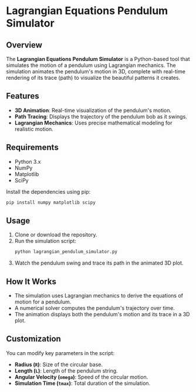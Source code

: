 # Lagrangian Equations Pendulum Simulator

## Overview
The **Lagrangian Equations Pendulum Simulator** is a Python-based tool that simulates the motion of a pendulum using Lagrangian mechanics. The simulation animates the pendulum's motion in 3D, complete with real-time rendering of its trace (path) to visualize the beautiful patterns it creates.

## Features
- **3D Animation**: Real-time visualization of the pendulum's motion.
- **Path Tracing**: Displays the trajectory of the pendulum bob as it swings.
- **Lagrangian Mechanics**: Uses precise mathematical modeling for realistic motion.

## Requirements
- Python 3.x
- NumPy
- Matplotlib
- SciPy

Install the dependencies using pip:
```bash
pip install numpy matplotlib scipy
```

## Usage
1. Clone or download the repository.
2. Run the simulation script:
   ```bash
   python lagrangian_pendulum_simulator.py
   ```
3. Watch the pendulum swing and trace its path in the animated 3D plot.

## How It Works
- The simulation uses Lagrangian mechanics to derive the equations of motion for a pendulum.
- A numerical solver computes the pendulum's trajectory over time.
- The animation displays both the pendulum's motion and its trace in a 3D plot.

## Customization
You can modify key parameters in the script:
- **Radius (`R`)**: Size of the circular base.
- **Length (`L`)**: Length of the pendulum string.
- **Angular Velocity (`omega`)**: Speed of the circular motion.
- **Simulation Time (`tmax`)**: Total duration of the simulation.

